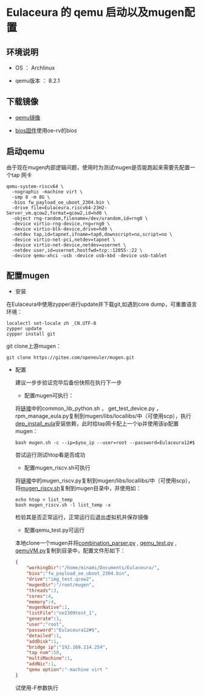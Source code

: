 # Eulaceura 的 qemu 启动以及mugen配置

## 环境说明

- OS ： Archlinux

- qemu版本 ： 8.2.1

## 下载镜像

- [qemu镜像](https://mirror.iscas.ac.cn/openeuler-sig-riscv/eulaceura/image/23H2/Eulaceura.riscv64-23H2-Server_vm.qcow2)

- [bios固件](https://mirror.iscas.ac.cn/openeuler-sig-riscv/openEuler-RISC-V/testing/20231130/v0.1/QEMU/fw_payload_oe_uboot_2304.bin)使用oe-rv的bios

## 启动qemu

由于现在mugen内部逻辑问题，使用时为测试mugen是否能跑起来需要先配置一个tap 网卡

```shell
qemu-system-riscv64 \
  -nographic -machine virt \
  -smp 8 -m 8G \
  -bios fw_payload_oe_uboot_2304.bin \
  -drive file=Eulaceura.riscv64-23H2-Server_vm.qcow2,format=qcow2,id=hd0 \
  -object rng-random,filename=/dev/urandom,id=rng0 \
  -device virtio-rng-device,rng=rng0 \
  -device virtio-blk-device,drive=hd0 \
  -netdev tap,id=tapnet,ifname=tap0,downscript=no,script=no \
  -device virtio-net-pci,netdev=tapnet \
  -device virtio-net-device,netdev=usernet \
  -netdev user,id=usernet,hostfwd=tcp::12055-:22 \
  -device qemu-xhci -usb -device usb-kbd -device usb-tablet
```

## 配置mugen

- 安装

在Eulaceura中使用zypper进行update并下载git,如遇到core dump，可重置语言环境：
```shell
localectl set-locale zh _CN.UTF-8
zypper update
zypper install git
```

git clone上游mugen：

```shell
git clone https://gitee.com/openeuler/mugen.git
```

- 配置

    建议一步步验证完毕后备份快照在执行下一步

    - 配置mugen可执行：

    将[链接](https://github.com/KotorinMinami/mugen-riscv/tree/qemu/libs/locallibs)中的common_lib_python.sh ， get_test_device.py ， rpm_manage_eula.py复制到mugen/libs/locallibs/中（可使用scp），执行[dep_install_eula](https://github.com/KotorinMinami/mugen-riscv/blob/qemu/dep_install_eula.sh)安装依赖，此时给tap网卡配上一个ip并使用该ip配置mugen：
    ```shell
    bash mugen.sh -c --ip=$you_ip --user=root --password=Eulaceura12#$
    ```
    尝试运行测试htop看是否成功

    - 配置mugen_riscv.sh可执行

    将[链接](https://github.com/KotorinMinami/mugen-riscv/tree/qemu/libs/locallibs)中的mugen_riscv.py复制到mugen/libs/locallibs/中（可使用scp），将[mugen_riscv.sh](https://github.com/KotorinMinami/mugen-riscv/blob/qemu/mugen_riscv.sh)复制到mugen目录中，并使用如：
    ```shell
    echo htop > list_temp
    bash mugen_riscv.sh -l list_temp -x
    ```
    检验其是否正常运行，正常运行后退出虚拟机并保存镜像

    - 配置qemu_test.py可运行

    本地clone一个mugen并将[combination_parser.py](https://github.com/KotorinMinami/mugen-riscv/blob/qemu/combination_parser.py) , [qemu_test.py](https://github.com/KotorinMinami/mugen-riscv/blob/qemu/qemu_test.py) , [qemuVM.py](https://github.com/KotorinMinami/mugen-riscv/blob/qemu/qemuVM.py)复制到目录中，配置文件形如下：

    ```json
    {
        "workingDir":"/home/minami/Documents/Eulaceura/",
        "bios":"fw_payload_oe_uboot_2304.bin",
        "drive":"img_test.qcow2",
        "mugenDir":"/root/mugen",
        "threads":3,
        "cores":4,
        "memory":4,
        "mugenNative":1,
        "listFile":"oe2309test_1",
        "generate":1,
        "user":"root",
        "password":"Eulaceura12#$",
        "detailed":1,
        "addDisk":1,
        "bridge ip":"192.168.114.254",
        "tap num":50,
        "multiMachine":1,
        "addNic":1,
        "qemu option":"-machine virt "
    }
    ```
    试使用-F参数执行